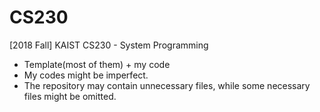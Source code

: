 # CS230
[2018 Fall] KAIST CS230 - System Programming
- Template(most of them) + my code
- My codes might be imperfect.
- The repository may contain unnecessary files, while some necessary files might be omitted.
